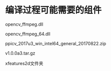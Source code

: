 # 编译过程可能需要的组件

opencv_ffmpeg.dll  

opencv_ffmpeg_64.dll  

ppicv_2017u3_win_intel64_general_20170822.zip  

v1.0.0a3.tar.gz  

xfeatures2d文件夹